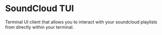 # SoundCloud TUI

Terminal UI client that allows you to interact with your soundcloud playlists from directly within your terminal.